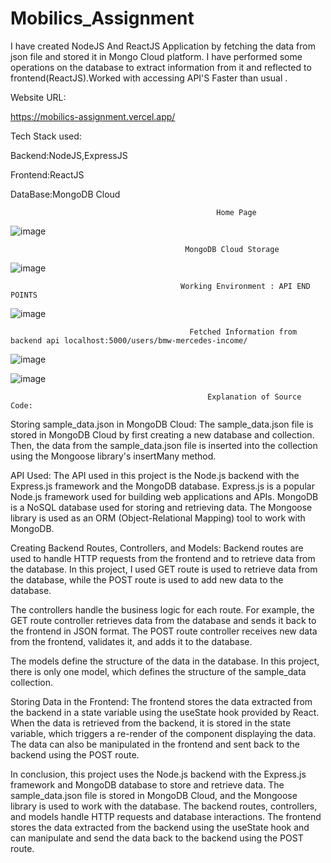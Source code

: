 # Mobilics_Assignment
I have created NodeJS And ReactJS Application by fetching the data from json file and stored it in Mongo Cloud platform. I have performed some operations on the database to extract information from it and reflected to frontend(ReactJS).Worked with accessing API'S Faster than usual .

Website URL:

https://mobilics-assignment.vercel.app/

Tech Stack used:

Backend:NodeJS,ExpressJS

Frontend:ReactJS

DataBase:MongoDB Cloud


                                                  Home Page
![image](https://user-images.githubusercontent.com/86468467/234090077-19d99383-2105-4410-b5d8-92d5ed68cd5c.png)

                                           MongoDB Cloud Storage
![image](https://user-images.githubusercontent.com/86468467/234090543-be27f163-5a47-45c1-adc7-33a0f4cbd55a.png)

                                          Working Environment : API END POINTS
![image](https://user-images.githubusercontent.com/86468467/234091585-b7c27310-3d05-4ed3-a7f0-5266e5de8411.png)

                                            Fetched Information from backend api localhost:5000/users/bmw-mercedes-income/
![image](https://user-images.githubusercontent.com/86468467/234091850-f98b9550-ac3c-4093-bff0-ac83be079fc4.png)


![image](https://user-images.githubusercontent.com/86468467/234092238-28f4861c-cfdb-479d-bf87-be734f793943.png)


                                                Explanation of Source Code:

Storing sample_data.json in MongoDB Cloud:
The sample_data.json file is stored in MongoDB Cloud by first creating a new database and collection. Then, the data from the sample_data.json file is inserted into the collection using the Mongoose library's insertMany method.

API Used:
The API used in this project is the Node.js backend with the Express.js framework and the MongoDB database. Express.js is a popular Node.js framework used for building web applications and APIs. MongoDB is a NoSQL database used for storing and retrieving data. The Mongoose library is used as an ORM (Object-Relational Mapping) tool to work with MongoDB.

Creating Backend Routes, Controllers, and Models:
Backend routes are used to handle HTTP requests from the frontend and to retrieve data from the database. In this project, I used GET route is used to retrieve data from the database, while the POST route is used to add new data to the database.

The controllers handle the business logic for each route. For example, the GET route controller retrieves data from the database and sends it back to the frontend in JSON format. The POST route controller receives new data from the frontend, validates it, and adds it to the database.

The models define the structure of the data in the database. In this project, there is only one model, which defines the structure of the sample_data collection.

Storing Data in the Frontend:
The frontend stores the data extracted from the backend in a state variable using the useState hook provided by React. When the data is retrieved from the backend, it is stored in the state variable, which triggers a re-render of the component displaying the data. The data can also be manipulated in the frontend and sent back to the backend using the POST route.

In conclusion, this project uses the Node.js backend with the Express.js framework and MongoDB database to store and retrieve data. The sample_data.json file is stored in MongoDB Cloud, and the Mongoose library is used to work with the database. The backend routes, controllers, and models handle HTTP requests and database interactions. The frontend stores the data extracted from the backend using the useState hook and can manipulate and send the data back to the backend using the POST route.
